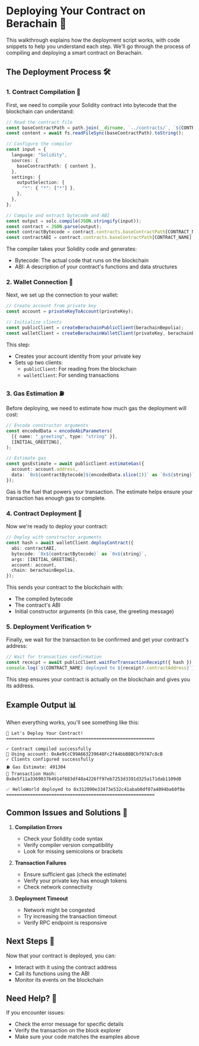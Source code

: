 # Deploying Your Contract on Berachain 🚀

This walkthrough explains how the deployment script works, with code snippets to help you understand each step. We'll go through the process of compiling and deploying a smart contract on Berachain.

## The Deployment Process 🛠️

### 1. Contract Compilation 🔨

First, we need to compile your Solidity contract into bytecode that the blockchain can understand:

```typescript
// Read the contract file
const baseContractPath = path.join(__dirname, `../contracts/`, `${CONTRACT_NAME}.sol`);
const content = await fs.readFileSync(baseContractPath).toString();

// Configure the compiler
const input = {
  language: "Solidity",
  sources: {
    baseContractPath: { content },
  },
  settings: {
    outputSelection: {
      "*": { "*": ["*"] },
    },
  },
};

// Compile and extract bytecode and ABI
const output = solc.compile(JSON.stringify(input));
const contract = JSON.parse(output);
const contractBytecode = contract.contracts.baseContractPath[CONTRACT_NAME].evm.bytecode.object;
const contractABI = contract.contracts.baseContractPath[CONTRACT_NAME].abi;
```

The compiler takes your Solidity code and generates:
- Bytecode: The actual code that runs on the blockchain
- ABI: A description of your contract's functions and data structures

### 2. Wallet Connection 👛

Next, we set up the connection to your wallet:

```typescript
// Create account from private key
const account = privateKeyToAccount(privateKey);

// Initialize clients
const publicClient = createBerachainPublicClient(berachainBepolia);
const walletClient = createBerachainWalletClient(privateKey, berachainBepolia);
```

This step:
- Creates your account identity from your private key
- Sets up two clients:
  - `publicClient`: For reading from the blockchain
  - `walletClient`: For sending transactions

### 3. Gas Estimation ⛽

Before deploying, we need to estimate how much gas the deployment will cost:

```typescript
// Encode constructor arguments
const encodedData = encodeAbiParameters(
  [{ name: "_greeting", type: "string" }],
  [INITIAL_GREETING],
);

// Estimate gas
const gasEstimate = await publicClient.estimateGas({
  account: account.address,
  data: `0x${contractBytecode}${encodedData.slice(2)}` as `0x${string}`,
});
```

Gas is the fuel that powers your transaction. The estimate helps ensure your transaction has enough gas to complete.

### 4. Contract Deployment 🚀

Now we're ready to deploy your contract:

```typescript
// Deploy with constructor arguments
const hash = await walletClient.deployContract({
  abi: contractABI,
  bytecode: `0x${contractBytecode}` as `0x${string}`,
  args: [INITIAL_GREETING],
  account: account,
  chain: berachainBepolia,
});
```

This sends your contract to the blockchain with:
- The compiled bytecode
- The contract's ABI
- Initial constructor arguments (in this case, the greeting message)

### 5. Deployment Verification ✨

Finally, we wait for the transaction to be confirmed and get your contract's address:

```typescript
// Wait for transaction confirmation
const receipt = await publicClient.waitForTransactionReceipt({ hash });
console.log(`${CONTRACT_NAME} deployed to ${receipt?.contractAddress}`);
```

This step ensures your contract is actually on the blockchain and gives you its address.

## Example Output 📊

When everything works, you'll see something like this:

```
🚀 Let's Deploy Your Contract!
========================================================

✓ Contract compiled successfully
📝 Using account: 0xAe9CcC99A663239648Fc2fA4bbB8BCbf97A7c8cB
✓ Clients configured successfully
⛽ Gas Estimate: 491304
🔗 Transaction Hash: 0x8e5f11a3369037b4914f683df48a4226ff97eb7253d3391d325a171dab1109d0

✅ HelloWorld deployed to 0x312090e33473e532c41abab0df07a4094ba60f8e
========================================================
```

## Common Issues and Solutions 🔧

1. **Compilation Errors**
   - Check your Solidity code syntax
   - Verify compiler version compatibility
   - Look for missing semicolons or brackets

2. **Transaction Failures**
   - Ensure sufficient gas (check the estimate)
   - Verify your private key has enough tokens
   - Check network connectivity

3. **Deployment Timeout**
   - Network might be congested
   - Try increasing the transaction timeout
   - Verify RPC endpoint is responsive

## Next Steps 🎯

Now that your contract is deployed, you can:
- Interact with it using the contract address
- Call its functions using the ABI
- Monitor its events on the blockchain

## Need Help? 🤝

If you encounter issues:
- Check the error message for specific details
- Verify the transaction on the block explorer
- Make sure your code matches the examples above 